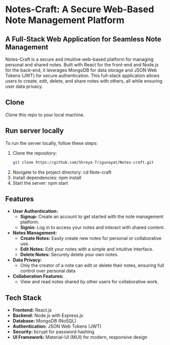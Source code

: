 # Notes-Craft: A Secure Web-Based Note Management Platform

## A Full-Stack Web Application for Seamless Note Management

Notes-Craft is a secure and intuitive web-based platform for managing personal and shared notes. Built with React for the front-end and Node.js for the back-end, it leverages MongoDB for data storage and JSON Web Tokens (JWT) for secure authentication. This full-stack application allows users to create, edit, delete, and share notes with others, all while ensuring user data privacy.

## Clone
   Clone this repo to your local machine.
## Run server locally
To run the server locally, follow these steps:
1. Clone the repository:
   ```bash
   git clone https://github.com/Shreya-Trigunayat/Notes-craft.git
2. Navigate to the project directory:
   cd Note-craft
3. Install dependencies:
   npm install
4. Start the server:
   npm start

## Features

- **User Authentication:** 
   - **Signup:** Create an account to get started with the note management platform.
   - **Signin:** Log in to access your notes and interact with shared content.
- **Notes Management:**
   - **Create Notes:** Easily create new notes for personal or collaborative use.
   - **Edit Notes:** Edit your notes with a simple and intuitive interface.
   - **Delete Notes:** Securely delete your own notes.
- **Data Privacy:**
   - Only the creator of a note can edit or delete their notes, ensuring full control over personal data
- **Collaboration Features:**
   - View and read notes shared by other users for collaborative work.

## Tech Stack
- **Frontend:** React.js
- **Backend:** Node.js with Express.js
- **Database:** MongoDB (NoSQL)
- **Authentication:** JSON Web Tokens (JWT)
- **Security:** bcrypt for password hashing
- **UI Framework:** Material-UI (MUI) for modern, responsive design
